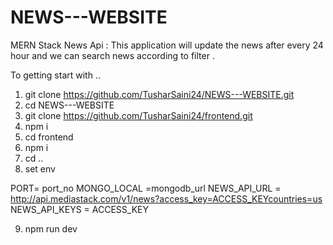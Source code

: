 # NEWS---WEBSITE
MERN Stack News Api : This application will update the news after every 24 hour and we can search news according to filter .

To getting start with ..

1. git clone  https://github.com/TusharSaini24/NEWS---WEBSITE.git
2. cd NEWS---WEBSITE 
3. git clone  https://github.com/TusharSaini24/frontend.git 
4. npm i
5. cd frontend
6. npm i
7. cd ..
8. set env 

PORT= port_no
MONGO_LOCAL =mongodb_url
NEWS_API_URL = http://api.mediastack.com/v1/news?access_key=ACCESS_KEYcountries=us
NEWS_API_KEYS = ACCESS_KEY

9. npm run dev

